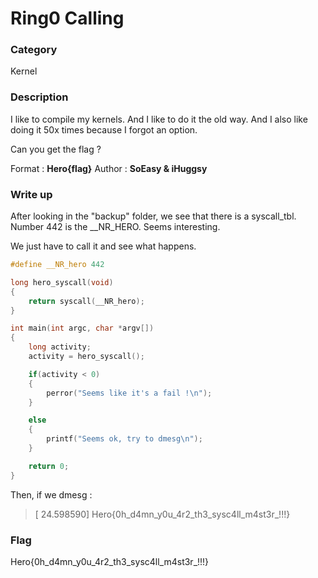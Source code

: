 # Ring0 Calling

### Category

Kernel

### Description

I like to compile my kernels. And I like to do it the old way.
And I also like doing it 50x times because I forgot an option.

Can you get the flag ?

Format : **Hero{flag}**
Author : **SoEasy & iHuggsy**

### Write up

After looking in the "backup" folder, we see that there is a syscall_tbl.
Number 442 is the __NR_HERO. Seems interesting.

We just have to call it and see what happens.

```C
#define __NR_hero 442

long hero_syscall(void)
{
    return syscall(__NR_hero);
}

int main(int argc, char *argv[])
{
    long activity;
    activity = hero_syscall();

    if(activity < 0)
    {
        perror("Seems like it's a fail !\n");
    }

    else
    {
        printf("Seems ok, try to dmesg\n");
    }

    return 0;
}
```

Then, if we dmesg :

> [   24.598590] Hero{0h_d4mn_y0u_4r2_th3_sysc4ll_m4st3r_!!!}


### Flag

Hero{0h_d4mn_y0u_4r2_th3_sysc4ll_m4st3r_!!!}